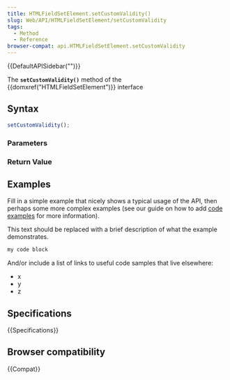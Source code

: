```yaml
---
title: HTMLFieldSetElement.setCustomValidity()
slug: Web/API/HTMLFieldSetElement/setCustomValidity
tags:
  - Method
  - Reference
browser-compat: api.HTMLFieldSetElement.setCustomValidity
---
```

{{DefaultAPISidebar("")}}

The **`setCustomValidity()`** method of the {{domxref("HTMLFieldSetElement")}} interface 

## Syntax

```js
setCustomValidity();
```

### Parameters



### Return Value



## Examples

Fill in a simple example that nicely shows a typical usage of the API, then perhaps some more complex examples (see our guide on how to add [code examples](/en-US/docs/MDN/Contribute/Structures/Code_examples) for more information).

This text should be replaced with a brief description of what the example demonstrates.

```js
my code block
```

And/or include a list of links to useful code samples that live elsewhere:

*   x
*   y
*   z

## Specifications

{{Specifications}}

## Browser compatibility

{{Compat}}

